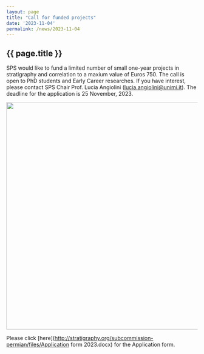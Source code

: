 ```yaml
---
layout: page
title: "Call for funded projects"
date: '2023-11-04'
permalink: /news/2023-11-04
---
```


## {{ page.title }}

SPS would like to fund a limited number of small one-year projects in stratigraphy and correlation to a maxium value of Euros 750. The call is open to PhD students and Early Career researches. If you have interest, please contact SPS Chair Prof. Lucia Angiolini (lucia.angiolini@unimi.it). The deadline for the application is 25 November, 2023.

<img src="https://stratigraphy.org/subcommission-permian/images/advert-SPS Projects.jpg" alt="" style="width:600px" />  

Please click [here](http://stratigraphy.org/subcommission-permian/files/Application form 2023.docx) for the Application form.

